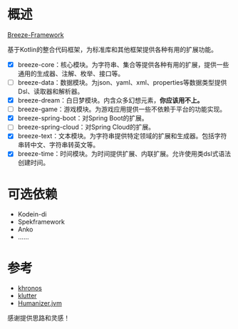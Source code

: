 # 概述

[Breeze-Framework](https://github.com/DragonKnightOfBreeze/Breeze-Framework)

基于Kotlin的整合代码框架，为标准库和其他框架提供各种有用的扩展功能。

* [x] breeze-core：核心模块。为字符串、集合等提供各种有用的扩展，提供一些通用的生成器、注解、枚举、接口等。
* [ ] breeze-data：数据模块。为json、yaml、xml、properties等数据类型提供Dsl、读取器和解析器。
* [x] breeze-dream：白日梦模块。内含众多幻想元素，**你应该用不上。**
* [ ] breeze-game：游戏模块。为游戏应用提供一些不依赖于平台的功能实现。
* [x] breeze-spring-boot：对Spring Boot的扩展。
* [ ] breeze-spring-cloud：对Spring Cloud的扩展。
* [x] breeze-text：文本模块。为字符串提供特定领域的扩展和生成器。包括字符串转中文、字符串转英文等。
* [x] breeze-time：时间模块。为时间提供扩展、内联扩展。允许使用类dsl式语法创建时间。

# 可选依赖

* Kodein-di
* Spekframework
* Anko
* ……

# 参考

* [khronos](https://github.com/hotchemi/khronos)
* [klutter](https://github.com/kohesive/klutter)
* [Humanizer.jvm](https://github.com/MehdiK/Humanizer.jvm)

感谢提供思路和灵感！

